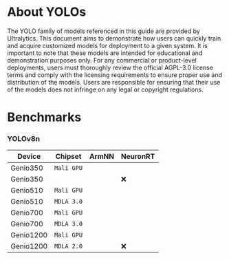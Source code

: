 # About YOLOs

The YOLO family of models referenced in this guide are provided by Ultralytics. This document aims to demonstrate how users can quickly train and acquire customized models for deployment to a given system. It is important to note that these models are intended for educational and demonstration purposes only. For any commercial or product-level deployments, users must thoroughly review the official AGPL-3.0 license terms and comply with the licensing requirements to ensure proper use and distribution of the models. Users are responsible for ensuring that their use of the models does not infringe on any legal or copyright regulations.

# Benchmarks

### YOLOv8n 
|  Device    | Chipset    | ArmNN       |  NeuronRT  |
|------------|-------------|-------------|------------------|
| Genio350   |`Mali GPU`|||
| Genio350   |  ||:x:|
| Genio510   |`Mali GPU`|||
| Genio510   |`MDLA 3.0`  |||
| Genio700   |`Mali GPU`|||
| Genio700   |`MDLA 3.0`  |||
| Genio1200  |`Mali GPU`|||
| Genio1200  |`MDLA 2.0`||:x:|
